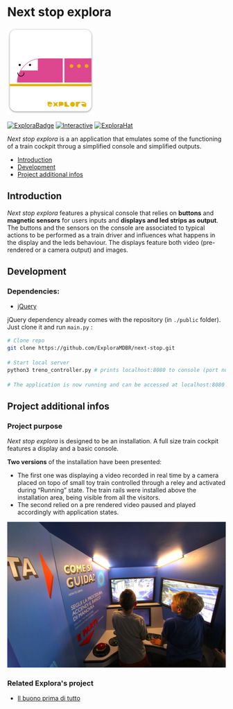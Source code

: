 # Next stop explora
<img width="200" alt="project logo" src="images/logo.png">

[![ExploraBadge](https://img.shields.io/badge/-Explora-eb5c2f)](https://mdbr.it/en/) [![Interactive](https://img.shields.io/badge/-Interactive_installation-55ca7c)](https://en.wikipedia.org/wiki/Interactive_art)
[![ExploraHat](https://img.shields.io/badge/-Explora_hat-d80000)](https://github.com/ExploraMDBR/explora-hat)

*Next stop explora* is a an application that emulates some of the functioning of a train cockpit throug a simplified console and simplified outputs.

- [Introduction](#introduction)
- [Development](#development)
- [Project additional infos](#infos)


## <a name="introduction"></a>Introduction
*Next stop explora* features a physical console that relies on **buttons** and **magnetic sensors** for users inputs and **displays and led strips as output**. The buttons and the sensors on the console are associated to typical actions to be performed as a train driver and influences what happens in the display and the leds behaviour.
The displays feature both video (pre-rendered or a camera output) and images.


## <a name="development"></a>Development

### Dependencies:
- [jQuery](https://github.com/jquery/jquery) 
  
jQuery dependency already comes with the repository (in `./public` folder). Just clone it and run `main.py` :

```bash
# Clone repo
git clone https://github.com/ExploraMDBR/next-stop.git

# Start local server
python3 treno_controller.py # prints localhost:8080 to console (port number is randomly generated each launch)

# The application is now running and can be accessed at localhost:8080
```


## <a name="infos"></a>Project additional infos

### Project purpose
*Next stop explora* is designed to be an installation. A full size train cockpit features a display and a basic console.
 
**Two versions** of the installation have been presented: 
- The first one was displaying a video recorded in real time by a camera placed on topo of small toy train controlled through a reley and activated during “Running” state. The train rails were installed above the installation
area, being visible from all the visitors.
- The second relied on a pre rendered video paused and played accordingly with application states.

![Project image](images/example.png)

### Related Explora's project

- [Il buono prima di tutto]()




